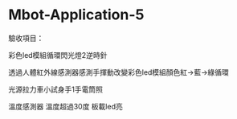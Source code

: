 # Mbot-Application-5
驗收項目：

彩色led模組循環閃光燈2逆時針

透過人體紅外線感測器感測手揮動改變彩色led模組顏色紅->藍->綠循環

光源拉力車小試身手1手電筒照

溫度感測器 溫度超過30度 板載led亮

